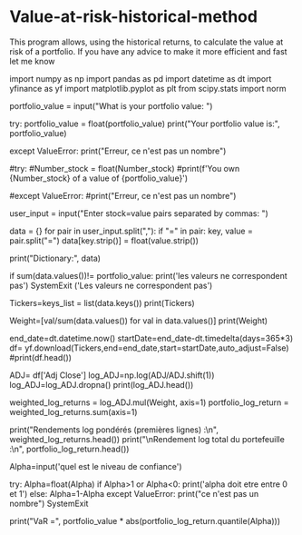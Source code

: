 # Value-at-risk-historical-method
This program allows, using the historical returns, to calculate the value at risk of a portfolio. If you have any advice to make it more efficient and fast let me know


import numpy as np
import pandas as pd
import datetime as dt
import yfinance as yf
import matplotlib.pyplot as plt
from scipy.stats import norm




portfolio_value = input("What is your portfolio value: ")

try:
    portfolio_value = float(portfolio_value)
    print("Your portfolio value is:", portfolio_value)

except ValueError:
    print("Erreur, ce n'est pas un nombre")

#try:
    #Number_stock = float(Number_stock)
    #print(f'You own {Number_stock} of a value of {portfolio_value}')

#except ValueError:
    #print("Erreur, ce n'est pas un nombre")

user_input = input("Enter stock=value pairs separated by commas: ")

data = {}
for pair in user_input.split(","):
    if "=" in pair:
        key, value = pair.split("=")
        data[key.strip()] = float(value.strip())
        

print("Dictionary:", data)

if sum(data.values())!= portfolio_value:
    print('les valeurs ne correspondent pas')
    SystemExit ('Les valeurs ne correspondent pas')

Tickers=keys_list = list(data.keys())
print(Tickers)

Weight=[val/sum(data.values()) for val in data.values()]
print(Weight)

end_date=dt.datetime.now()
startDate=end_date-dt.timedelta(days=365*3)
df= yf.download(Tickers,end=end_date,start=startDate,auto_adjust=False)
#print(df.head())

ADJ= df['Adj Close']
log_ADJ=np.log(ADJ/ADJ.shift(1))
log_ADJ=log_ADJ.dropna()
print(log_ADJ.head())

weighted_log_returns = log_ADJ.mul(Weight, axis=1)
portfolio_log_return = weighted_log_returns.sum(axis=1)

print("Rendements log pondérés (premières lignes) :\n", weighted_log_returns.head())
print("\nRendement log total du portefeuille :\n", portfolio_log_return.head())

Alpha=input('quel est le niveau de confiance')

try:
    Alpha=float(Alpha)
    if Alpha>1 or Alpha<0:
        print('alpha doit etre entre 0 et 1')
    else:
        Alpha=1-Alpha
except ValueError:
    print("ce n'est pas un nombre")
    SystemExit

print("VaR =", portfolio_value * abs(portfolio_log_return.quantile(Alpha)))

